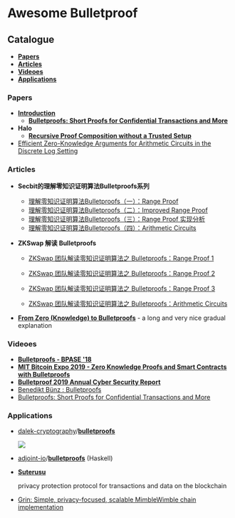 # Awesome Bulletproof

## Catalogue

- [**Papers**](#Papers)
- [**Articles**](#Articles)
- [**Videoes**](#Videoes)
- [**Applications**](#Applications)

### Papers

- [**Introduction**](https://crypto.stanford.edu/bulletproofs/)
  - [**Bulletproofs: Short Proofs for Confidential Transactions and More**](https://eprint.iacr.org/2017/1066.pdf)
- **Halo**
  - [**Recursive Proof Composition without a Trusted Setup**](https://eprint.iacr.org/2019/1021.pdf)
- [Efficient Zero-Knowledge Arguments for Arithmetic Circuits in the Discrete Log Setting](https://eprint.iacr.org/2016/263.pdf)

### Articles

- **Secbit的理解零知识证明算法Bulletproofs系列**
  - [理解零知识证明算法Bulletproofs（一）：Range Proof](https://mp.weixin.qq.com/s?__biz=MzUxNTgyNDk5NQ==&mid=2247484511&idx=1&sn=19bf2bae846cd1f7e0f24237d0596dd9&chksm=f9b18853cec60145cfc26f296d1f745a1ffb0b7b9bbd465215a4b795d4d76b1a77048b8ee678&scene=21#wechat_redirect)
  - [理解零知识证明算法Bulletproofs（二）：Improved Range Proof](https://mp.weixin.qq.com/s?__biz=MzUxNTgyNDk5NQ==&mid=2247484707&idx=1&sn=5ff34b86d4144235950b8509b43e8d9b&chksm=f9b1892fcec600393d60e8447a76fe354c5e718cbca00440163fe820d15f57e764f244b7604d&scene=21#wechat_redirect)
  - [理解零知识证明算法Bulletproofs（三）：Range Proof 实现分析](https://mp.weixin.qq.com/s?__biz=MzUxNTgyNDk5NQ==&mid=2247484795&idx=2&sn=fd8458a0c682c9d0d7d00033f5aabc78&chksm=f9b18977cec60061d89ab48ba6134e6ef26f3787c1d0ddb4749966d2522f516915574d9adeea&scene=21#wechat_redirect)
  - [理解零知识证明算法Bulletproofs（四）：Arithmetic Circuits](https://mp.weixin.qq.com/s?__biz=MzUxNTgyNDk5NQ==&mid=2247484803&idx=1&sn=4cfc35b72962cb91f9fc22cc60260ea8&chksm=f9b1898fcec60099b477914095918c85a261be80593ae7b185f000fff20086e59a822cc685a7&scene=21#wechat_redirect)

- **ZKSwap 解读 Bulletproofs**

  - [ZKSwap 团队解读零知识证明算法之 Bulletproofs：Range Proof 1](https://www.chainnews.com/articles/906346355088.htm)

  - [ZKSwap 团队解读零知识证明算法之 Bulletproofs：Range Proof 2](https://www.chainnews.com/articles/930258000410.htm)

  - [ZKSwap 团队解读零知识证明算法之 Bulletproofs：Range Proof 3](https://www.chainnews.com/articles/522023372101.htm)

  - [ZKSwap 团队解读零知识证明算法之 Bulletproofs：Arithmetic Circuits](https://www.chainnews.com/articles/574860473072.htm)
- [**From Zero (Knowledge) to Bulletproofs**](https://github.com/Whisker17/zkpThings/blob/dev/src/Books/from0k2bp.pdf) - a long and very nice gradual explanation

### Videoes

- [**Bulletproofs - BPASE '18**](https://www.youtube.com/watch?v=gZjDKgR4dw8&feature=youtu.be&ab_channel=CyberInitiative)
- [**MIT Bitcoin Expo 2019 - Zero Knowledge Proofs and Smart Contracts with Bulletproofs**](https://www.youtube.com/watch?v=ZP1tTXWfxZI&ab_channel=MITBitcoinClub)
- [**Bulletproof 2019 Annual Cyber Security Report**](https://www.youtube.com/watch?v=qMtSak3FaaY&ab_channel=BulletproofSecurity)
- [Benedikt Bünz : Bulletproofs](https://www.youtube.com/watch?v=gMI8dkwGGcw&ab_channel=SFBitcoinDevelopers)
- [Bulletproofs: Short Proofs for Confidential Transactions and More](https://www.youtube.com/watch?v=sgruTaH_w1s&ab_channel=stanfordonline)

### Applications

- [dalek-cryptography](https://github.com/dalek-cryptography)/**[bulletproofs](https://github.com/dalek-cryptography/bulletproofs)**

  ![](C:\src\github.com\Whisker17\zkpThings\Notes\ZKSNARK\pic\68747470733a2f2f646f632e64616c656b2e72732f6173736574732f62756c6c657470726f6f66732d72616e676570726f6f662e706e67.png)

- [adjoint-io](https://github.com/adjoint-io)/**[bulletproofs](https://github.com/adjoint-io/bulletproofs)** (Haskell)

- [**Suterusu**](https://www.suterusu.io/)

  privacy protection protocol for transactions and data on the blockchain

- [Grin: Simple, privacy-focused, scalable MimbleWimble chain implementation](https://grin.mw/) 


